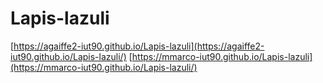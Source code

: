 # Lapis-lazuli
[https://agaiffe2-iut90.github.io/Lapis-lazuli](https://agaiffe2-iut90.github.io/Lapis-lazuli/)
[https://mmarco-iut90.github.io/Lapis-lazuli](https://mmarco-iut90.github.io/Lapis-lazuli/)
